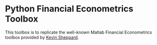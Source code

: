# Python Financial Econometrics Toolbox

This toolbox is to replicate the well-known Matlab Financial Econometrics toolbox provided by [Kevin Sheppard](https://www.kevinsheppard.com/).
